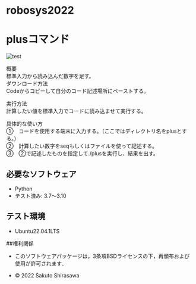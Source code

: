 # robosys2022
# plusコマンド
![test](https://github.com/sak057/robosys2022/actions/workflows/test.yml/badge.svg)


概要    
標準入力から読み込んだ数字を足す。  
ダウンロード方法    
Codeからコピーして自分のコード記述場所にペーストする。  

実行方法  
計算したい値を標準入力でコードに読み込ませて実行する。  

具体的な使い方    
①　コードを使用する端末に入力する。（ここではディレクトリ名をplusとする。）  
②　計算したい数字をseqもしくはファイルを使って記述する。  
③　②で記述したものを指定して./plusを実行し、結果を出す。  

## 必要なソフトウェア
* Python
* テスト済み: 3.7～3.10

## テスト環境
* Ubuntu22.04.1LTS

##権利関係
* このソフトウェアパッケージは，3条項BSDライセンスの下，再頒布および使用が許可されます．

* © 2022 Sakuto Shirasawa
